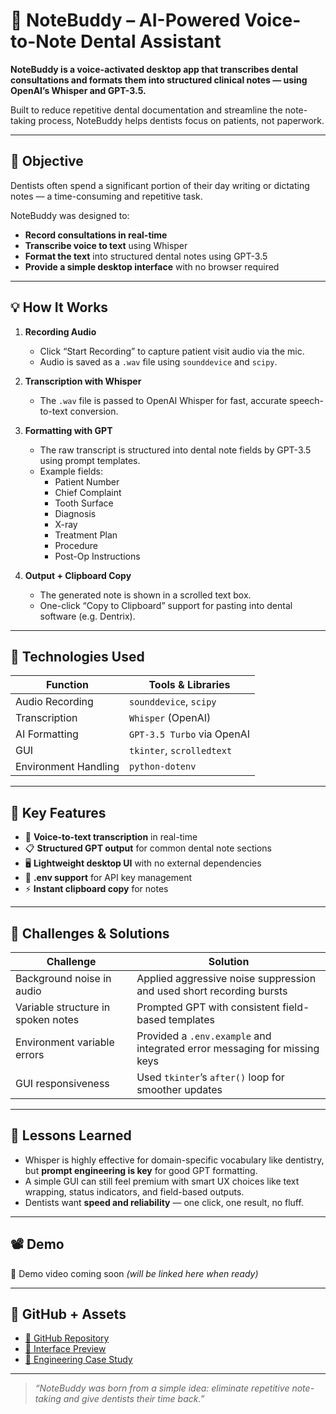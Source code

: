 # 🦷 NoteBuddy – AI-Powered Voice-to-Note Dental Assistant

**NoteBuddy is a voice-activated desktop app that transcribes dental consultations and formats them into structured clinical notes — using OpenAI’s Whisper and GPT-3.5.**

Built to reduce repetitive dental documentation and streamline the note-taking process, NoteBuddy helps dentists focus on patients, not paperwork.

---

## 📌 Objective

Dentists often spend a significant portion of their day writing or dictating notes — a time-consuming and repetitive task.

NoteBuddy was designed to:
- **Record consultations in real-time**
- **Transcribe voice to text** using Whisper
- **Format the text** into structured dental notes using GPT-3.5
- **Provide a simple desktop interface** with no browser required

---

## 💡 How It Works

1. **Recording Audio**  
   - Click “Start Recording” to capture patient visit audio via the mic.  
   - Audio is saved as a `.wav` file using `sounddevice` and `scipy`.

2. **Transcription with Whisper**  
   - The `.wav` file is passed to OpenAI Whisper for fast, accurate speech-to-text conversion.

3. **Formatting with GPT**  
   - The raw transcript is structured into dental note fields by GPT-3.5 using prompt templates.
   - Example fields:
     - Patient Number
     - Chief Complaint
     - Tooth Surface
     - Diagnosis
     - X-ray
     - Treatment Plan
     - Procedure
     - Post-Op Instructions

4. **Output + Clipboard Copy**  
   - The generated note is shown in a scrolled text box.
   - One-click “Copy to Clipboard” support for pasting into dental software (e.g. Dentrix).

---

## 🧰 Technologies Used

| Function             | Tools & Libraries           |
|----------------------|-----------------------------|
| Audio Recording      | `sounddevice`, `scipy`      |
| Transcription        | `Whisper` (OpenAI)          |
| AI Formatting        | `GPT-3.5 Turbo` via OpenAI  |
| GUI                  | `tkinter`, `scrolledtext`   |
| Environment Handling | `python-dotenv`             |

---

## 🎯 Key Features

- 💬 **Voice-to-text transcription** in real-time  
- 📋 **Structured GPT output** for common dental note sections  
- 🖥️ **Lightweight desktop UI** with no external dependencies  
- 🔐 **.env support** for API key management  
- ⚡ **Instant clipboard copy** for notes

---

## 🧠 Challenges & Solutions

| Challenge | Solution |
|----------|----------|
| Background noise in audio | Applied aggressive noise suppression and used short recording bursts |
| Variable structure in spoken notes | Prompted GPT with consistent field-based templates |
| Environment variable errors | Provided a `.env.example` and integrated error messaging for missing keys |
| GUI responsiveness | Used `tkinter`’s `after()` loop for smoother updates |

---

## 🧠 Lessons Learned

- Whisper is highly effective for domain-specific vocabulary like dentistry, but **prompt engineering is key** for good GPT formatting.
- A simple GUI can still feel premium with smart UX choices like text wrapping, status indicators, and field-based outputs.
- Dentists want **speed and reliability** — one click, one result, no fluff.

---

## 📽️ Demo

🎥 Demo video coming soon *(will be linked here when ready)*

---

## 📂 GitHub + Assets

- [🔗 GitHub Repository](https://github.com/20mup/NoteBuddy)
- [📸 Interface Preview](../assets/images/notebuddy/interface.png)
- [📄 Engineering Case Study](../docs/notebuddy-case-study.md)

---

> _“NoteBuddy was born from a simple idea: eliminate repetitive note-taking and give dentists their time back.”_
